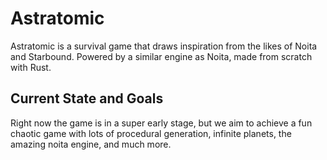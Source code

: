 # Astratomic

Astratomic is a survival game that draws inspiration from the likes of Noita and Starbound.
Powered by a similar engine as Noita, made from scratch with Rust.

## Current State and Goals

Right now the game is in a super early stage, but we aim to achieve a fun chaotic game with lots of procedural generation, infinite planets, the amazing noita engine, and much more.
